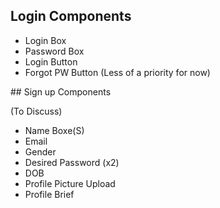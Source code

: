 ## Login Components

- Login Box
- Password Box
- Login Button
- Forgot PW Button (Less of a priority for now)

## Sign up Components

 (To Discuss)

 - Name Boxe(S)
 - Email
 - Gender
 - Desired Password (x2)
 - DOB
 - Profile Picture Upload
 - Profile Brief
